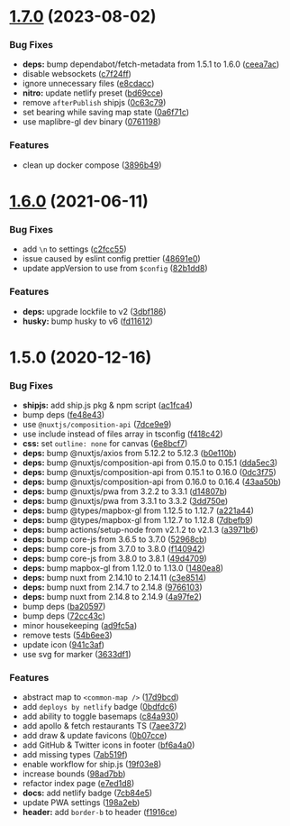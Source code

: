# [1.7.0](https://github.com/geoql/restaurants/compare/v1.6.0...v1.7.0) (2023-08-02)


### Bug Fixes

* **deps:** bump dependabot/fetch-metadata from 1.5.1 to 1.6.0 ([ceea7ac](https://github.com/geoql/restaurants/commit/ceea7ac328cdaec88a72fe98bfe2b29a116d068a))
* disable websockets ([c7f24ff](https://github.com/geoql/restaurants/commit/c7f24ff2b5a113d80547b6d13da039d13fc7d803))
* ignore unnecessary files ([e8cdacc](https://github.com/geoql/restaurants/commit/e8cdacc906b2b347d4dbabe0a0e1065c803d5a0a))
* **nitro:** update netlify preset ([bd69cce](https://github.com/geoql/restaurants/commit/bd69cceaab39c8f63cfe06f7d25087e1fdd3e5a1))
* remove `afterPublish` shipjs ([0c63c79](https://github.com/geoql/restaurants/commit/0c63c79d6a1a6f6a193ca9b54665a4c5f9f1c298))
* set bearing while saving map state ([0a6f71c](https://github.com/geoql/restaurants/commit/0a6f71c533022719d4f9095d96cdab92da9e2ce7))
* use maplibre-gl dev binary ([0761198](https://github.com/geoql/restaurants/commit/0761198807cff440f9cdd99568f471f8e2498d34))


### Features

* clean up docker compose ([3896b49](https://github.com/geoql/restaurants/commit/3896b4951667ab819bcf12c36dda8617e0279a81))



# [1.6.0](https://github.com/geoql/restaurants/compare/v1.5.0...v1.6.0) (2021-06-11)


### Bug Fixes

* add `\n` to settings ([c2fcc55](https://github.com/geoql/restaurants/commit/c2fcc55d419f6cb962ac90ea67d576bb33b72776))
* issue caused by eslint config prettier ([48691e0](https://github.com/geoql/restaurants/commit/48691e070f139de8957355bb3ffd7f9b00cb918b))
* update appVersion to use from `$config` ([82b1dd8](https://github.com/geoql/restaurants/commit/82b1dd8015d8d39634a17d955f87032ac3c368ce))


### Features

* **deps:** upgrade lockfile to v2 ([3dbf186](https://github.com/geoql/restaurants/commit/3dbf186502200b3e333c77fc99e628c027dc4643))
* **husky:** bump husky to v6 ([fd11612](https://github.com/geoql/restaurants/commit/fd116128ad07c4f18972e34b3668d9a448074992))



# 1.5.0 (2020-12-16)


### Bug Fixes

* **shipjs:** add ship.js pkg & npm script ([ac1fca4](https://github.com/geoql/restaurants/commit/ac1fca406ec256f0eaca3ca4b3095a6944b18dfd))
* bump deps ([fe48e43](https://github.com/geoql/restaurants/commit/fe48e4361e15ed0a0dea36b65ba103d46ca24678))
* use `@nuxtjs/composition-api` ([7dce9e9](https://github.com/geoql/restaurants/commit/7dce9e91f229ebdb543a620c82c9f78b691e9648))
* use include instead of files array in tsconfig ([f418c42](https://github.com/geoql/restaurants/commit/f418c420501f13f14a130bb12a8c37e64c28533e))
* **css:** set `outline: none` for canvas ([6e8bcf7](https://github.com/geoql/restaurants/commit/6e8bcf75640da798460cda9b68c6649ee9005f8d))
* **deps:** bump @nuxtjs/axios from 5.12.2 to 5.12.3 ([b0e110b](https://github.com/geoql/restaurants/commit/b0e110bc3e35f3a7c7dc1cf6fd9a8a3ff906a9a8))
* **deps:** bump @nuxtjs/composition-api from 0.15.0 to 0.15.1 ([dda5ec3](https://github.com/geoql/restaurants/commit/dda5ec37b0c8bcf6d5fe8a56f302e39c311a97c4))
* **deps:** bump @nuxtjs/composition-api from 0.15.1 to 0.16.0 ([0dc3f75](https://github.com/geoql/restaurants/commit/0dc3f7502814a84cd6fc8adc1385846bc835e43b))
* **deps:** bump @nuxtjs/composition-api from 0.16.0 to 0.16.4 ([43aa50b](https://github.com/geoql/restaurants/commit/43aa50bce799c3f19bd79057d2aa5c51c8c2e468))
* **deps:** bump @nuxtjs/pwa from 3.2.2 to 3.3.1 ([d14807b](https://github.com/geoql/restaurants/commit/d14807b93c5197fe05acea81bf5fe6c97a43e701))
* **deps:** bump @nuxtjs/pwa from 3.3.1 to 3.3.2 ([3dd750e](https://github.com/geoql/restaurants/commit/3dd750ec13f238a8d7da52ceb4fac7df456a73ac))
* **deps:** bump @types/mapbox-gl from 1.12.5 to 1.12.7 ([a221a44](https://github.com/geoql/restaurants/commit/a221a44b3aee4dfb5ae1971fd763286bb00e2cca))
* **deps:** bump @types/mapbox-gl from 1.12.7 to 1.12.8 ([7dbefb9](https://github.com/geoql/restaurants/commit/7dbefb924c72510e6904883876bd78b9c50ca934))
* **deps:** bump actions/setup-node from v2.1.2 to v2.1.3 ([a3971b6](https://github.com/geoql/restaurants/commit/a3971b66d70f8201e557aa5a67920ba9d5388005))
* **deps:** bump core-js from 3.6.5 to 3.7.0 ([52968cb](https://github.com/geoql/restaurants/commit/52968cbbd1acb279cf24a765baef9d4d2e7847d4))
* **deps:** bump core-js from 3.7.0 to 3.8.0 ([f140942](https://github.com/geoql/restaurants/commit/f140942c5f855a1cbc18511ad9235f95ec51305a))
* **deps:** bump core-js from 3.8.0 to 3.8.1 ([49d4709](https://github.com/geoql/restaurants/commit/49d470903e5e72e294320a9648193a054d556f69))
* **deps:** bump mapbox-gl from 1.12.0 to 1.13.0 ([1480ea8](https://github.com/geoql/restaurants/commit/1480ea827c3af4db0fd9a8ce6618718d9b013811))
* **deps:** bump nuxt from 2.14.10 to 2.14.11 ([c3e8514](https://github.com/geoql/restaurants/commit/c3e851493843b8c8fb206ce972bc7575d416b4fb))
* **deps:** bump nuxt from 2.14.7 to 2.14.8 ([9766103](https://github.com/geoql/restaurants/commit/97661038cb02aad6e0a65cd4d4166f4f95e01874))
* **deps:** bump nuxt from 2.14.8 to 2.14.9 ([4a97fe2](https://github.com/geoql/restaurants/commit/4a97fe212585b9c9e854992bbf03ced5547e8d05))
* bump deps ([ba20597](https://github.com/geoql/restaurants/commit/ba20597de6729f43b569bb35e23c9db652cd7551))
* bump deps ([72cc43c](https://github.com/geoql/restaurants/commit/72cc43c133294f3d97252e75209120508fa908e7))
* minor housekeeping ([ad9fc5a](https://github.com/geoql/restaurants/commit/ad9fc5a7933d9a4b905444f0738e3f1cd99cf1d4))
* remove tests ([54b6ee3](https://github.com/geoql/restaurants/commit/54b6ee3c198f5afc128390f23973ab3b7c6f8854))
* update icon ([941c3af](https://github.com/geoql/restaurants/commit/941c3afc45403cda0033af72e34eff65e818995f))
* use svg for marker ([3633df1](https://github.com/geoql/restaurants/commit/3633df128b8dac5621d2383f8c63446c07182520))


### Features

* abstract map to `<common-map />` ([17d9bcd](https://github.com/geoql/restaurants/commit/17d9bcd4fc5be0064bb594a404f155a82306b7cb))
* add `deploys by netlify` badge ([0bdfdc6](https://github.com/geoql/restaurants/commit/0bdfdc60db8c4ca41c1c5de1812acd08731df188))
* add ability to toggle basemaps ([c84a930](https://github.com/geoql/restaurants/commit/c84a930eb39c7269aaede2716ea46593029523f7))
* add apollo & fetch restaurants TS ([7aee372](https://github.com/geoql/restaurants/commit/7aee37278c789cc2282ead72f2333db454687504))
* add draw & update favicons ([0b07cce](https://github.com/geoql/restaurants/commit/0b07cce30f35c3a4c053f9fb6bfc34a7474f838d))
* add GitHub & Twitter icons in footer ([bf6a4a0](https://github.com/geoql/restaurants/commit/bf6a4a088f99b47e616551680a40cbbd6a7c3cb7))
* add missing types ([7ab519f](https://github.com/geoql/restaurants/commit/7ab519f123a202bdaa9962fe82c37c5288ad5212))
* enable workflow for ship.js ([19f03e8](https://github.com/geoql/restaurants/commit/19f03e861bbfefa949ae3cffb1ac0387c1a020f6))
* increase bounds ([98ad7bb](https://github.com/geoql/restaurants/commit/98ad7bb6e49cf2d4ba1a59c51984790003d42a82))
* refactor index page ([e7ed1d8](https://github.com/geoql/restaurants/commit/e7ed1d8ada3b684fee844cb521eb46079adb2460))
* **docs:** add netlify badge ([7cb84e5](https://github.com/geoql/restaurants/commit/7cb84e55e959172a612950a5b08e0cf61380890b))
* update PWA settings ([198a2eb](https://github.com/geoql/restaurants/commit/198a2eb891f91d991c1bcabf26ebdf24b3775797))
* **header:** add `border-b` to header ([f1916ce](https://github.com/geoql/restaurants/commit/f1916cee447579518904065f964dd0b54e0112f2))



